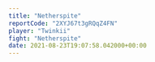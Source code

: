 ```yaml
---
title: "Netherspite"
reportCode: "2XYJ67t3gRQqZ4FN"
player: "Twinkii"
fight: "Netherspite"
date: 2021-08-23T19:07:58.042000+00:00
---
```

